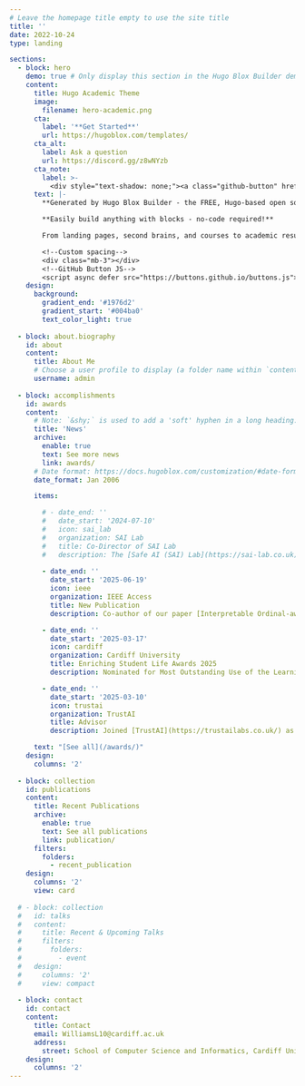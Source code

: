```yaml
---
# Leave the homepage title empty to use the site title
title: ''
date: 2022-10-24
type: landing

sections:
  - block: hero
    demo: true # Only display this section in the Hugo Blox Builder demo site
    content:
      title: Hugo Academic Theme
      image:
        filename: hero-academic.png
      cta:
        label: '**Get Started**'
        url: https://hugoblox.com/templates/
      cta_alt:
        label: Ask a question
        url: https://discord.gg/z8wNYzb
      cta_note:
        label: >-
          <div style="text-shadow: none;"><a class="github-button" href="https://github.com/HugoBlox/hugo-blox-builder" data-icon="octicon-star" data-size="large" data-show-count="true" aria-label="Star">Star Hugo Blox Builder</a></div><div style="text-shadow: none;"><a class="github-button" href="https://github.com/HugoBlox/theme-academic-cv" data-icon="octicon-star" data-size="large" data-show-count="true" aria-label="Star">Star the Academic template</a></div>
      text: |-
        **Generated by Hugo Blox Builder - the FREE, Hugo-based open source website builder trusted by 500,000+ sites.**

        **Easily build anything with blocks - no-code required!**

        From landing pages, second brains, and courses to academic resumés, conferences, and tech blogs.

        <!--Custom spacing-->
        <div class="mb-3"></div>
        <!--GitHub Button JS-->
        <script async defer src="https://buttons.github.io/buttons.js"></script>
    design:
      background:
        gradient_end: '#1976d2'
        gradient_start: '#004ba0'
        text_color_light: true
        
  - block: about.biography
    id: about
    content:
      title: About Me
      # Choose a user profile to display (a folder name within `content/authors/`)
      username: admin
 
  - block: accomplishments
    id: awards
    content:
      # Note: `&shy;` is used to add a 'soft' hyphen in a long heading.
      title: 'News'
      archive:
        enable: true
        text: See more news
        link: awards/
      # Date format: https://docs.hugoblox.com/customization/#date-format
      date_format: Jan 2006

      items:

        # - date_end: ''
        #   date_start: '2024-07-10'
        #   icon: sai_lab
        #   organization: SAI Lab
        #   title: Co-Director of SAI Lab
        #   description: The [Safe AI (SAI) Lab](https://sai-lab.co.uk) is a research group dedicated to ensuring the ethical and secure development of Artificial Intelligence technologies. As a leader in the global movement towards responsible AI, we focus on both the theoretical foundations and practical applications of AI safety. Our interdisciplinary team collaborates with experts across various domains to advance the field and address critical challenges. At SAI Lab, our research spans diverse topics such as algorithmic transparency, robustness, fairness, and the prevention of AI misuse. 
        
        - date_end: ''
          date_start: '2025-06-19'
          icon: ieee
          organization: IEEE Access
          title: New Publication
          description: Co-author of our paper [Interpretable Ordinal-aware with Contrastive-enhanced Anomaly Severity Detection on UAV Flight Log Messages](https://ieeexplore.ieee.org/document/11037410) published in IEEE Access. 

        - date_end: ''
          date_start: '2025-03-17'
          icon: cardiff
          organization: Cardiff University
          title: Enriching Student Life Awards 2025
          description: Nominated for Most Outstanding Use of the Learning Environment and Most Outstanding Learning Experience.

        - date_end: ''
          date_start: '2025-03-10'
          icon: trustai
          organization: TrustAI
          title: Advisor
          description: Joined [TrustAI](https://trustailabs.co.uk/) as an advisor and AI expert.

      text: "[See all](/awards/)"       
    design:
      columns: '2'
      
  - block: collection
    id: publications
    content:
      title: Recent Publications
      archive:
        enable: true
        text: See all publications
        link: publication/
      filters:
        folders:
          - recent_publication
    design:
      columns: '2'
      view: card
    
  # - block: collection
  #   id: talks
  #   content:
  #     title: Recent & Upcoming Talks
  #     filters:
  #       folders:
  #         - event
  #   design:
  #     columns: '2'
  #     view: compact
  
  - block: contact
    id: contact
    content:
      title: Contact
      email: WilliamsL10@cardiff.ac.uk
      address:
        street: School of Computer Science and Informatics, Cardiff University, Abacws, Senghennydd Road, Cardiff, CF24 4AG      
    design:
      columns: '2'
---
```

